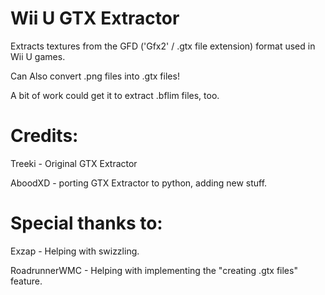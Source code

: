 # Wii U GTX Extractor
Extracts textures from the GFD ('Gfx2' / .gtx file extension) format used in Wii U games.  
  
Can Also convert .png files into .gtx files!  

A bit of work could get it to extract .bflim files, too.

# Credits:
Treeki - Original GTX Extractor

AboodXD - porting GTX Extractor to python, adding new stuff.

# Special thanks to:
Exzap - Helping with swizzling.  

RoadrunnerWMC - Helping with implementing the "creating .gtx files" feature.